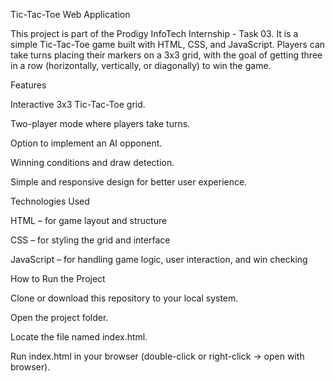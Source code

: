 Tic-Tac-Toe Web Application

This project is part of the Prodigy InfoTech Internship - Task 03.
It is a simple Tic-Tac-Toe game built with HTML, CSS, and JavaScript. Players can take turns placing their markers on a 3x3 grid, with the goal of getting three in a row (horizontally, vertically, or diagonally) to win the game.

Features

Interactive 3x3 Tic-Tac-Toe grid.

Two-player mode where players take turns.

Option to implement an AI opponent.

Winning conditions and draw detection.

Simple and responsive design for better user experience.

Technologies Used

HTML – for game layout and structure

CSS – for styling the grid and interface

JavaScript – for handling game logic, user interaction, and win checking

How to Run the Project

Clone or download this repository to your local system.

Open the project folder.

Locate the file named index.html.

Run index.html in your browser (double-click or right-click → open with browser).
